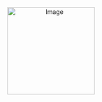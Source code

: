 <div align="center">
    <img src="https://user-images.githubusercontent.com/65554501/204111021-fe30e58d-f719-4173-aab7-8acb10e74215.png" alt="Image" width="200" /><br/>
</div>
